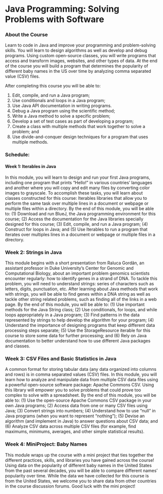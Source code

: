# Java Programming: Solving Problems with Software

### About the Course

Learn to code in Java and improve your programming and problem-solving skills. You will learn to design algorithms as well as develop and debug programs. Using custom open-source classes, you will write programs that access and transform images, websites, and other types of data. At the end of the course you will build a program that determines the popularity of different baby names in the US over time by analyzing comma separated value (CSV) files. 

After completing this course you will be able to:

1. Edit, compile, and run a Java program;
2. Use conditionals and loops in a Java program;
3. Use Java API documentation in writing programs. 
4. Debug a Java program using the scientific method;
5. Write a Java method to solve a specific problem;
6. Develop a set of test cases as part of developing a program;
7. Create a class with multiple methods that work together to solve a problem; and
8. Use divide-and-conquer design techniques for a program that uses multiple methods.

### Schedule:

#### Week 1: Iterables in Java

In this module, you will learn to design and run your first Java programs, including one program that prints “Hello!” in various countries’ languages and another where you will copy and edit many files by converting color images to grayscale. To accomplish these tasks, you will learn about classes constructed for this course: Iterables libraries that allow you to perform the same task over multiple lines in a document or webpage or multiple files within a directory. By the end of this module, you will be able to: (1) Download and run BlueJ, the Java programming environment for this course; (2) Access the documentation for the Java libraries specially designed for this course; (3) Edit, compile, and run a Java program; (4) Construct for loops in Java; and (5) Use Iterables to run a program that iterates over multiples lines in a document or webpage or multiple files in a directory.

### Week 2: Strings in Java

This module begins with a short presentation from Raluca Gordân, an assistant professor in Duke University’s Center for Genomic and Computational Biology, about an important problem genomics scientists encounter regularly: how to identify genes in a strand of DNA. To tackle this problem, you will need to understand strings: series of characters such as letters, digits, punctuation, etc. After learning about Java methods that work with strings, you will be able to find genes within a DNA string as well as tackle other string related problems, such as finding all of the links in a web page. By the end of this module, you will be able to: (1) Use important methods for the Java String class; (2) Use conditionals, for loops, and while loops appropriately in a Java program; (3) Find patterns in the data represented by strings to help develop the algorithm for your program; (4) Understand the importance of designing programs that keep different data processing steps separate; (5) Use the StorageResource iterable for this course to store some data for further processing; and (6) Rely on Java documentation to better understand how to use different Java packages and classes.

### Week 3: CSV Files and Basic Statistics in Java

A common format for storing tabular data (any data organized into columns and rows) is in comma separated values (CSV) files. In this module, you will learn how to analyze and manipulate data from multiple CSV data files using a powerful open-source software package: Apache Commons CSV. Using this library will empower you to solve problems that could prove too complex to solve with a spreadsheet. By the end of this module, you will be able to: (1) Use the open-source Apache Commons CSV package in your own Java programs; (2) Access data from one or many CSV files using Java; (3) Convert strings into numbers; (4) Understand how to use “null” in Java programs (when you want to represent “nothing”); (5) Devise an algorithm (and implement in Java) to answer questions about CSV data; and (6) Analyze CSV data across multiple CSV files (for example, find maximums, minimums, averages, and other simple statistical results).

### Week 4: MiniProject: Baby Names

This module wraps up the course with a mini project that ties together the different practices, skills, and libraries you have gained across the course! Using data on the popularity of different baby names in the United States from the past several decades, you will be able to compare different names’ popularity over time. While the data we have collected for this course is from the United States, we welcome you to share data from other countries in the course discussion forums. Good luck with the mini project!
